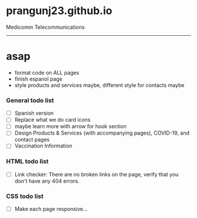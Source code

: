 # prangunj23.github.io
Medicomm Telecommunications

---
# asap
- format code on ALL pages
- finish espanol page
- style products and services maybe, different style for contacts maybe

### General todo list

- [ ] Spanish version
- [ ] Replace what we do card icons
- [ ] maybe learn more with arrow for hook section
- [ ] Design Products & Services (with accompanying pages), COVID-19, and contact pages
- [ ] Vaccination Information

### HTML todo list

- [ ] Link checker: There are no broken links on the page, verify that you don't have any 404 errors.

### CSS todo list
- [ ] Make each page responsive...


